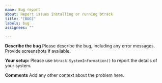 ```yaml
---
name: Bug report
about: Report issues installing or running btrack
title: "[BUG]"
labels: bug
assignees: ""

---
```


**Describe the bug**
Please describe the bug, including any error messages. Provide screenshots if available.

**Your setup:**
Please use `btrack.SystemInformation()` to report the details of your system.

**Comments**
Add any other context about the problem here.
